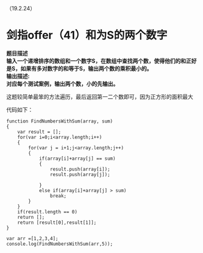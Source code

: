 （19.2.24）
# 剑指offer（41）和为S的两个数字

**题目描述    
输入一个递增排序的数组和一个数字S，在数组中查找两个数，使得他们的和正好是S，如果有多对数字的和等于S，输出两个数的乘积最小的。    
输出描述:    
对应每个测试案例，输出两个数，小的先输出。**



这题较简单最笨的方法遍历，最后返回第一二个数即可，因为正方形的面积最大


代码如下：


	function FindNumbersWithSum(array, sum)
	{
	    var result = [];
	    for(var i=0;i<array.length;i++)
	    {
	        for(var j = i+1;j<array.length;j++)
	        {
	            if(array[i]+array[j] == sum)
	            {
	                result.push(array[i]);
	                result.push(array[j]);
	                
	            }
	            else if(array[i]+array[j] > sum)
	                break;
	        }
	    }
	    if(result.length == 0)
	    return [];
	    return [result[0],result[1]];
	}
	
	var arr =[1,2,3,4];
	console.log(FindNumbersWithSum(arr,5));